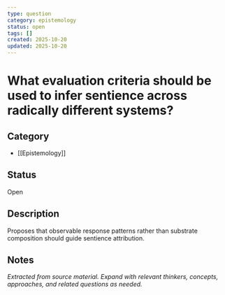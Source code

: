 ```yaml
---
type: question
category: epistemology
status: open
tags: []
created: 2025-10-20
updated: 2025-10-20
---
```


# What evaluation criteria should be used to infer sentience across radically different systems?

## Category

- [[Epistemology]]

## Status

Open

## Description

Proposes that observable response patterns rather than substrate composition should guide sentience attribution.

## Notes

*Extracted from source material. Expand with relevant thinkers, concepts, approaches, and related questions as needed.*
